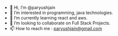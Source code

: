 - 👋 Hi, I’m @paryushjain
- 👀 I’m interested in programming, java technologies.
- 🌱 I’m currently learning react and aws.
- 💞️ I’m looking to collaborate on Full Stack Projects.
- 📫 How to reach me : paryushjain@gmail.com

